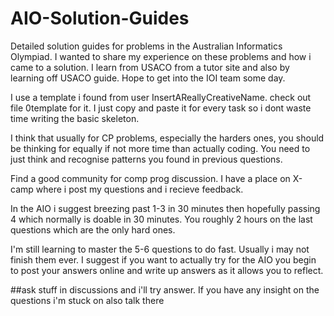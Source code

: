 # AIO-Solution-Guides
Detailed solution guides for problems in the Australian Informatics Olympiad. I wanted to share my experience on these problems and how i came to a solution. I learn from USACO from a tutor site and also by learning off USACO guide. Hope to get into the IOI team some day.


I use a template i found from user InsertAReallyCreativeName. check out file 0template for it. I just copy and paste it for every task so i dont waste time writing the basic skeleton.


I think that usually for CP problems, especially the harders ones, you should be thinking for equally if not more time than actually coding. You need to just think and recognise patterns you found in previous questions.

Find a good community for comp prog discussion. I have a place on X-camp where i post my questions and i recieve feedback.

In the AIO i suggest breezing past 1-3 in 30 minutes then hopefully passing 4 which normally is doable in 30 minutes. You roughly 2 hours on the last questions which are the only hard ones. 

I'm still learning to master the 5-6 questions to do fast. Usually i may not finish them ever. I suggest if you want to actually try for the AIO you begin to post your answers online and write up answers as it allows you to reflect. 

##ask stuff in discussions and i'll try answer. If you have any insight on the questions i'm stuck on also talk there
